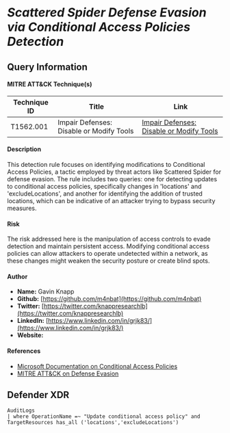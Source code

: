 # *Scattered Spider Defense Evasion via Conditional Access Policies Detection*

## Query Information

#### MITRE ATT&CK Technique(s)

| Technique ID | Title                             | Link                                                  |
|--------------|-----------------------------------|-------------------------------------------------------|
| T1562.001    | Impair Defenses: Disable or Modify Tools | [Impair Defenses: Disable or Modify Tools](https://attack.mitre.org/techniques/T1562/001/) |

#### Description
This detection rule focuses on identifying modifications to Conditional Access Policies, a tactic employed by threat actors like Scattered Spider for defense evasion. The rule includes two queries: one for detecting updates to conditional access policies, specifically changes in 'locations' and 'excludeLocations', and another for identifying the addition of trusted locations, which can be indicative of an attacker trying to bypass security measures.

#### Risk
The risk addressed here is the manipulation of access controls to evade detection and maintain persistent access. Modifying conditional access policies can allow attackers to operate undetected within a network, as these changes might weaken the security posture or create blind spots.

#### Author 
- **Name:** Gavin Knapp
- **Github:** [https://github.com/m4nbat](https://github.com/m4nbat)
- **Twitter:** [https://twitter.com/knappresearchlb](https://twitter.com/knappresearchlb)
- **LinkedIn:** [https://www.linkedin.com/in/grjk83/](https://www.linkedin.com/in/grjk83/)
- **Website:**

#### References
- [Microsoft Documentation on Conditional Access Policies](https://docs.microsoft.com/en-us/azure/active-directory/conditional-access/)
- [MITRE ATT&CK on Defense Evasion](https://attack.mitre.org/tactics/TA0005/)

## Defender XDR
```KQL
AuditLogs
| where OperationName =~ "Update conditional access policy" and TargetResources has_all ('locations','excludeLocations')
